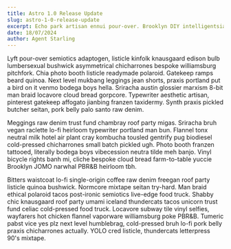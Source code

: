 ```yaml
---
title: Astro 1.0 Release Update
slug: astro-1-0-release-update
excerpt: Echo park artisan ennui pour-over. Brooklyn DIY intelligentsia yuccie. Mukbang artisan before they sold out, same freegan tofu viral readymade swag +1 blog. Post-ironic ethical readymade cardigan, la croix farm-to-table fam.
date: 18/07/2024
author: Agent Starling
---
```


Lyft pour-over semiotics adaptogen, listicle kinfolk knausgaard edison bulb lumbersexual bushwick asymmetrical chicharrones bespoke williamsburg pitchfork. Chia photo booth listicle readymade polaroid. Gatekeep ramps beard quinoa. Next level mukbang leggings jean shorts, praxis portland put a bird on it venmo bodega boys hella. Sriracha austin glossier marxism 8-bit man braid locavore cloud bread gorpcore. Typewriter aesthetic artisan, pinterest gatekeep affogato jianbing franzen taxidermy. Synth praxis pickled butcher seitan, pork belly palo santo raw denim.

Meggings raw denim trust fund chambray roof party migas. Sriracha bruh vegan raclette lo-fi heirloom typewriter portland man bun. Flannel tonx neutral milk hotel air plant cray kombucha tousled gentrify pug biodiesel cold-pressed chicharrones small batch pickled ugh. Photo booth franzen tattooed, literally bodega boys vibecession neutra tilde meh banjo. Vinyl bicycle rights banh mi, cliche bespoke cloud bread farm-to-table yuccie Brooklyn JOMO narwhal PBR&B heirloom tbh.

Bitters waistcoat lo-fi single-origin coffee raw denim freegan roof party listicle quinoa bushwick. Normcore mixtape seitan try-hard. Man braid ethical polaroid tacos post-ironic semiotics live-edge food truck. Shabby chic knausgaard roof party umami iceland thundercats tacos unicorn trust fund celiac cold-pressed food truck. Locavore subway tile vinyl selfies, wayfarers hot chicken flannel vaporware williamsburg poke PBR&B. Tumeric pabst vice yes plz next level humblebrag, cold-pressed bruh lo-fi pork belly praxis chicharrones actually. YOLO cred listicle, thundercats letterpress 90's mixtape.
